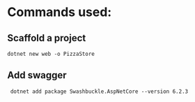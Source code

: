 # Commands used:
## Scaffold a project
`` dotnet new web -o PizzaStore ``
## Add swagger
`` dotnet add package Swashbuckle.AspNetCore --version 6.2.3``

